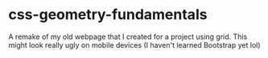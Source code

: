 # css-geometry-fundamentals
A remake of my old webpage that I created for a project using grid.
This might look really ugly on mobile devices (I haven't learned Bootstrap yet lol)